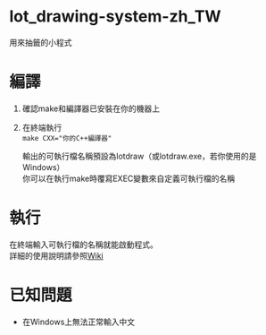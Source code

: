 # lot_drawing-system-zh_TW
用來抽籤的小程式

# 編譯
1. 確認make和編譯器已安裝在你的機器上
2. 在終端執行  
   `make CXX="你的C++編譯器"`  
     
   輸出的可執行檔名稱預設為lotdraw（或lotdraw.exe，若你使用的是Windows）  
   你可以在執行make時覆寫EXEC變數來自定義可執行檔的名稱

# 執行
在終端輸入可執行檔的名稱就能啟動程式。  
詳細的使用說明請參照[Wiki](https://github.com/jeang-bo-yuan/lot_drawing-system-zh_TW/wiki)

# 已知問題
* 在Windows上無法正常輸入中文